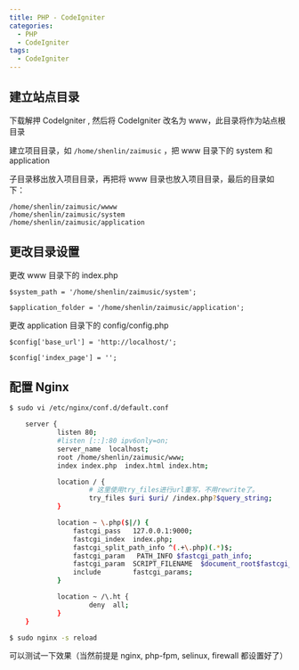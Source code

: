 ```yaml
---
title: PHP - CodeIgniter
categories:
  - PHP
  - CodeIgniter
tags:
  - CodeIgniter
---
```


## 建立站点目录

下载解押 CodeIgniter , 然后将 CodeIgniter 改名为 www，此目录将作为站点根目录

建立项目目录，如 `/home/shenlin/zaimusic` ，把 www 目录下的 system 和 application

子目录移出放入项目目录，再把将 www 目录也放入项目目录，最后的目录如下：

    /home/shenlin/zaimusic/wwww
    /home/shenlin/zaimusic/system
    /home/shenlin/zaimusic/application

## 更改目录设置

更改 www 目录下的 index.php

    $system_path = '/home/shenlin/zaimusic/system';

    $application_folder = '/home/shenlin/zaimusic/application';

更改 application 目录下的 config/config.php

    $config['base_url'] = 'http://localhost/';

    $config['index_page'] = '';

## 配置 Nginx

```bash
$ sudo vi /etc/nginx/conf.d/default.conf

    server {
            listen 80;
            #listen [::]:80 ipv6only=on;
            server_name  localhost;
            root /home/shenlin/zaimusic/www;
            index index.php  index.html index.htm;

            location / {
                    # 这里使用try_files进行url重写，不用rewrite了。
                    try_files $uri $uri/ /index.php?$query_string;
            }

            location ~ \.php($|/) {
                fastcgi_pass   127.0.0.1:9000;
                fastcgi_index  index.php;
                fastcgi_split_path_info ^(.+\.php)(.*)$;
                fastcgi_param   PATH_INFO $fastcgi_path_info;
                fastcgi_param  SCRIPT_FILENAME  $document_root$fastcgi_script_name;
                include        fastcgi_params;
            }

            location ~ /\.ht {
                    deny  all;
            }
    }

$ sudo nginx -s reload
```

可以测试一下效果（当然前提是 nginx, php-fpm, selinux, firewall 都设置好了）
